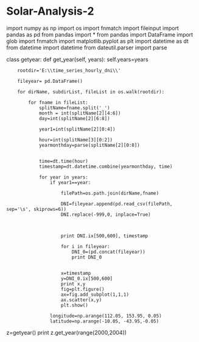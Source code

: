 Solar-Analysis-2
================
import numpy as np
import os
import fnmatch
import fileinput
import pandas as pd
from pandas import *
from pandas import DataFrame
import glob
import fnmatch
import matplotlib.pyplot as plt
import datetime as dt
from datetime import datetime
from dateutil.parser import parse

class getyear:
    def get_year(self, years):
        self.years=years

        rootdir='E:\\time_series_hourly_dni\\'

        fileyear= pd.DataFrame()

        for dirName, subdirList, fileList in os.walk(rootdir):

            for fname in fileList:
                splitName=fname.split('_')
                month = int(splitName[2][4:6])
                day=int(splitName[2][6:8])

                year1=int(splitName[2][0:4])

                hour=int(splitName[3][0:2])
                yearmonthday=parse(splitName[2][0:8])


                time=dt.time(hour)
                timestamp=dt.datetime.combine(yearmonthday, time)

                for year in years:
                    if year1==year:

                        filePath=os.path.join(dirName,fname)
                        
                        DNI=fileyear.append(pd.read_csv(filePath, sep='\s', skiprows=6))
                        DNI.replace(-999,0, inplace=True)



                        print DNI.ix[500,600], timestamp

                        for i in fileyear:
                            DNI_0=(pd.concat(fileyear))
                            print DNI_0

                        
                        x=timestamp
                        y=DNI_0.ix[500,600]
                        print x,y
                        fig=plt.figure()
                        ax=fig.add_subplot(1,1,1)
                        ax.scatter(x,y)
                        plt.show()

                    longitude=np.arange(112.05, 153.95, 0.05)
                    latitude=np.arange(-10.05, -43.95,-0.05)
                                              
                              
z=getyear()
print z.get_year(range(2000,2004))
